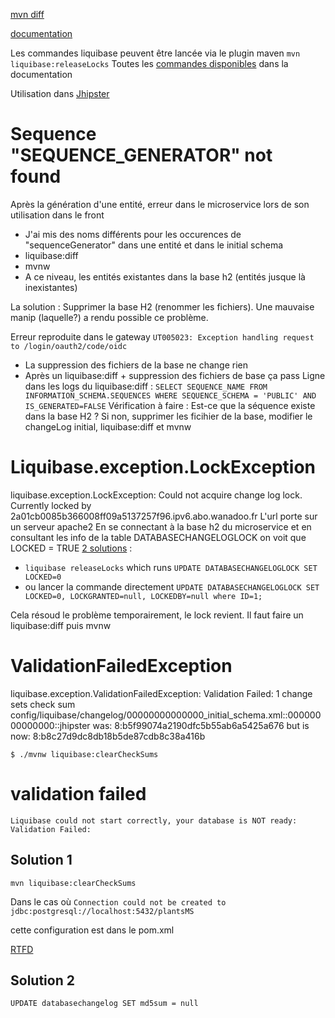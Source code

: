 
[mvn diff](https://docs.liquibase.com/tools-integrations/maven/commands/maven-diff.html)

[documentation](https://www.liquibase.org/)

Les commandes liquibase peuvent être lancée via le plugin maven 
`mvn liquibase:releaseLocks`
Toutes les [commandes disponibles](https://docs.liquibase.com/tools-integrations/maven/commands/home.html) dans la documentation

Utilisation dans [Jhipster]()

# Sequence "SEQUENCE_GENERATOR" not found
Après la génération d'une entité, erreur dans le microservice lors de son utilisation dans le front
- J'ai mis des noms différents pour les occurences de "sequenceGenerator" dans une entité et dans le initial schema
- liquibase:diff
- mvnw
- A ce niveau, les entités existantes dans la base h2 (entités jusque là inexistantes)

La solution : Supprimer la base H2 (renommer les fichiers). Une mauvaise manip (laquelle?) a rendu possible ce problème.

Erreur reproduite dans le gateway `UT005023: Exception handling request to /login/oauth2/code/oidc`
- La suppression des fichiers de la base ne change rien
- Après un liquibase:diff + suppression des fichiers de base ça pass
Ligne dans les logs du liquibase:diff : `SELECT SEQUENCE_NAME FROM INFORMATION_SCHEMA.SEQUENCES WHERE SEQUENCE_SCHEMA = 'PUBLIC' AND IS_GENERATED=FALSE`
Vérification à faire : Est-ce que la séquence existe dans la base H2 ?
Si non, supprimer les ficihier de la base, modifier le changeLog initial, liquibase:diff et mvnw

# Liquibase.exception.LockException
liquibase.exception.LockException: Could not acquire change log lock.  Currently locked by 2a01cb0085b366008ff09a5137257f96.ipv6.abo.wanadoo.fr
L'url porte sur un serveur apache2
En se connectant à la base h2 du microservice et en consultant les info de la table DATABASECHANGELOGLOCK on voit que LOCKED = TRUE
[2 solutions](https://docs.liquibase.com/concepts/basic/databasechangeloglock-table.html) :
- `liquibase releaseLocks` which runs `UPDATE DATABASECHANGELOGLOCK SET LOCKED=0`
- ou lancer la commande directement `UPDATE DATABASECHANGELOGLOCK SET LOCKED=0, LOCKGRANTED=null, LOCKEDBY=null where ID=1;`

Cela résoud le problème temporairement, le lock revient.
Il faut faire un liquibase:diff puis mvnw

# ValidationFailedException
liquibase.exception.ValidationFailedException: Validation Failed:
     1 change sets check sum
          config/liquibase/changelog/00000000000000_initial_schema.xml::00000000000000::jhipster was: 8:b5f99074a2190dfc5b55ab6a5425a676 but is now: 8:b8c27d9dc8db18b5de87cdb8c38a416b
		  
`$ ./mvnw liquibase:clearCheckSums`

# validation failed

`Liquibase could not start correctly, your database is NOT ready: Validation Failed:`
## Solution 1
`mvn liquibase:clearCheckSums`

Dans le cas où 
`Connection could not be created to jdbc:postgresql://localhost:5432/plantsMS`

cette configuration est dans le pom.xml

[RTFD](https://www.jhipster.tech/development/#database-updates-with-the-maven-liquibasediff-goal)

## Solution 2
`UPDATE databasechangelog SET md5sum = null`